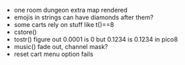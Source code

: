 * one room dungeon extra map rendered
* emojis in strings can have diamonds after them?
* some carts rely on stuff like t()==8
* cstore()
* tostr() figure out 0.0001 is 0 but 0.1234 is 0.1234 in pico8
* music() fade out, channel mask?
* reset cart menu option fails